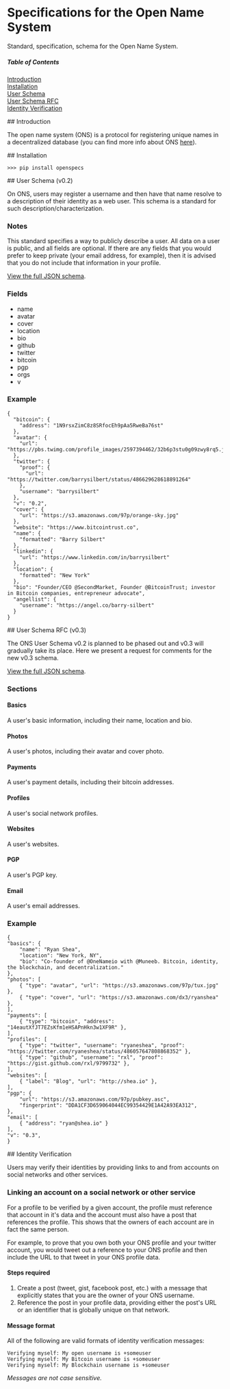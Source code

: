 Specifications for the Open Name System
=============

Standard, specification, schema for the Open Name System.

##### Table of Contents
[Introduction](#introduction)  
[Installation](#installation)  
[User Schema](#schema)  
[User Schema RFC](#schema-rfc)  
[Identity Verification](#verification)  

<a name="introduction"/>
## Introduction

The open name system (ONS) is a protocol for registering unique names in a decentralized database (you can find more info about ONS <a href="https://github.com/opennamesystem/opennamesystem.org">here</a>).

<a name="installation"/>
## Installation

    >>> pip install openspecs

<a name="schema"/>
## User Schema (v0.2)

On ONS, users may register a username and then have that name resolve to a description of their identity as a web user. This schema is a standard for such description/characterization.

### Notes

This standard specifies a way to publicly describe a user. All data on a user is public, and all fields are optional. If there are any fields that you would prefer to keep private (your email address, for example), then it is advised that you do not include that information in your profile.

[View the full JSON schema](/openspecs/userschema.py).

### Fields

+ name
+ avatar
+ cover
+ location
+ bio
+ github
+ twitter
+ bitcoin
+ pgp
+ orgs
+ v

### Example
<pre><code>{
  "bitcoin": {
    "address": "1N9rsxZimC8z8SRfocEh9pAa5RweBa76st"
  }, 
  "avatar": {
    "url": "https://pbs.twimg.com/profile_images/2597394462/32b6p3stu0g09zwy8rq5.jpeg"
  }, 
  "twitter": {
    "proof": {
      "url": "https://twitter.com/barrysilbert/status/486629628618891264"
    }, 
    "username": "barrysilbert"
  }, 
  "v": "0.2", 
  "cover": {
    "url": "https://s3.amazonaws.com/97p/orange-sky.jpg"
  }, 
  "website": "https://www.bitcointrust.co", 
  "name": {
    "formatted": "Barry Silbert"
  }, 
  "linkedin": {
    "url": "https://www.linkedin.com/in/barrysilbert"
  }, 
  "location": {
    "formatted": "New York"
  }, 
  "bio": "Founder/CEO @SecondMarket, Founder @BitcoinTrust; investor in Bitcoin companies, entrepreneur advocate", 
  "angellist": {
    "username": "https://angel.co/barry-silbert"
  }
}</code></pre>

<a name="schema-rfc"/>
## User Schema RFC (v0.3)

The ONS User Schema v0.2 is planned to be phased out and v0.3 will gradually take its place. Here we present a request for comments for the new v0.3 schema.

[View the full JSON schema](/openspecs/userschema_rfc.py).

### Sections

#### Basics

A user's basic information, including their name, location and bio.

#### Photos

A user's photos, including their avatar and cover photo.

#### Payments

A user's payment details, including their bitcoin addresses.

#### Profiles

A user's social network profiles.

#### Websites

A user's websites.

#### PGP

A user's PGP key.

#### Email

A user's email addresses.

### Example
<pre><code>{
"basics": {
    "name": "Ryan Shea",
    "location": "New York, NY",
    "bio": "Co-founder of @OneNameio with @Muneeb. Bitcoin, identity, the blockchain, and decentralization."
},
"photos": [
    { "type": "avatar", "url": "https://s3.amazonaws.com/97p/tux.jpg" },
    { "type": "cover", "url": "https://s3.amazonaws.com/dx3/ryanshea" },
],
"payments": [
    { "type": "bitcoin", "address": "14eautXfJT7EZsKfm1eHSAPnHkn3w1XF9R" },
],
"profiles": [
    { "type": "twitter", "username": "ryaneshea", "proof": "https://twitter.com/ryaneshea/status/486057647808868352" },
    { "type": "github", "username": "rxl", "proof": "https://gist.github.com/rxl/9799732" },
],
"websites": [
    { "label": "Blog", "url": "http://shea.io" },
],
"pgp": {
    "url": "https://s3.amazonaws.com/97p/pubkey.asc",
    "fingerprint": "DDA1CF3D659064044EC99354429E1A42A93EA312",
},
"email": [
    { "address": "ryan@shea.io" }
],
"v": "0.3",
}</code></pre>

<a name="verification"/>
## Identity Verification

Users may verify their identities by providing links to and from accounts on social networks and other services.

### Linking an account on a social network or other service

For a profile to be verified by a given account, the profile must reference that account in it's data and the account must also have a post that references the profile. This shows that the owners of each account are in fact the same person.

For example, to prove that you own both your ONS profile and your twitter account, you would tweet out a reference to your ONS profile and then include the URL to that tweet in your ONS profile data.

#### Steps required

1. Create a post (tweet, gist, facebook post, etc.) with a message that explicitly states that you are the owner of your ONS username.
2. Reference the post in your profile data, providing either the post's URL or an identifier that is globally unique on that network.

#### Message format

All of the following are valid formats of identity verification messages:

    Verifying myself: My open username is +someuser
    Verifying myself: My Bitcoin username is +someuser
    Verifying myself: My Blockchain username is +someuser

*Messages are not case sensitive.*
